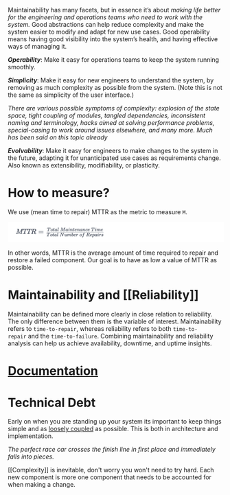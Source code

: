 Maintainability has many facets, but in essence it’s about *making life better for the engineering and operations teams who need to work with the system.* Good abstractions can help reduce complexity and make the system easier to modify and adapt for new use cases. Good operability means having good visibility into the system’s health, and having effective ways of managing it.

***Operability***: Make it easy for operations teams to keep the system running smoothly.

***Simplicity***: Make it easy for new engineers to understand the system, by removing as much complexity as possible from the system. (Note this is not the same as simplicity of the user interface.)

*There are various possible symptoms of complexity: explosion of the state space, tight coupling of modules, tangled dependencies, inconsistent naming and terminology, hacks aimed at solving performance problems, special-casing to work around issues elsewhere, and many more. Much has been said on this topic already*

***Evolvability***: Make it easy for engineers to make changes to the system in the future, adapting it for unanticipated use cases as requirements change. Also known as extensibility, modifiability, or plasticity.

# How to measure?

We use (mean time to repair) MTTR as the metric to measure `M`.

![](../../../_Attachments/Pasted%20image%2020240118165301.png)

In other words, MTTR is the average amount of time required to repair and restore a failed component. Our goal is to have as low a value of MTTR as possible.

# Maintainability and [[Reliability]]

Maintainability can be defined more clearly in close relation to reliability. The only difference between them is the variable of interest. Maintainability refers to `time-to-repair`, whereas reliability refers to both `time-to-repair` and the `time-to-failure`. Combining maintainability and reliability analysis can help us achieve availability, downtime, and uptime insights.

# [Documentation](Documentation.md)


# Technical Debt

Early on when you are standing up your system its important to keep things simple and as [loosely coupled](Complexity%20and%20Coupling/Loosely%20Coupled.md) as possible. This is both in architecture and implementation.

*The perfect race car crosses the finish line in first place and immediately falls into pieces.*

[[Complexity]] is inevitable, don't worry you won't need to try hard. Each new component is more one component that needs to be accounted for when making a change.

